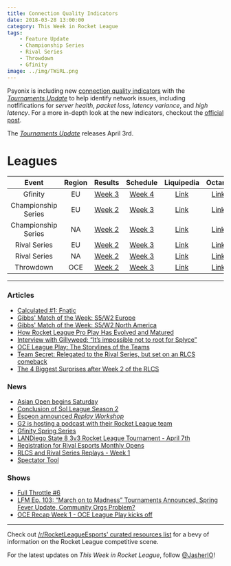 ```yaml
---
title: Connection Quality Indicators
date: 2018-03-28 13:00:00
category: This Week in Rocket League
tags:
    - Feature Update
    - Championship Series
    - Rival Series
    - Throwdown
    - Gfinity
image: ../img/TWiRL.png
---
```


Psyonix is including new [connection quality indicators](https://www.rocketleague.com/news/tournaments-update-connection-quality-indicators/) with the [_Tournaments Update_](https://www.rocketleague.com/news/tournaments-update-coming-april-3/) to help identify network issues, including notfifications for _server health_, _packet loss_, _latency variance_, and _high latency_. For a more in-depth look at the new indicators, checkout the [official post](https://www.rocketleague.com/news/tournaments-update-connection-quality-indicators/).

The [_Tournaments Update_](https://www.rocketleague.com/news/tournaments-update-coming-april-3/) releases April 3rd.

# Leagues

|        Event        | Region |                                                         Results                                                          |                                             Schedule                                              |                                                           Liquipedia                                                           |                               Octane                               |
| :-----------------: | :----: | :----------------------------------------------------------------------------------------------------------------------: | :-----------------------------------------------------------------------------------------------: | :----------------------------------------------------------------------------------------------------------------------------: | :----------------------------------------------------------------: |
|       Gfinity       |   EU   | [Week 3](https://www.reddit.com/r/RocketLeagueEsports/comments/86t374/gfinity_elite_series_season_3_week_3_postmatches/) | [Week 4](https://www.gfinity.net/events/details/elite-series-season-3-rocket-league#competiton-2) |                            [Link](http://liquipedia.net/rocketleague/Gfinity/Elite_Series/Season_3)                            | [Link](https://octane.gg/event/gfinity-elite-series-season-three/) |
| Championship Series |   EU   |  [Week 2](https://www.reddit.com/r/RocketLeagueEsports/comments/8713yf/rlcs_s5_week_2_eu_league_play_live_discussion/)   |                      [Week 3](https://www.rocketleagueesports.com/schedule/)                      |                  [Link](http://liquipedia.net/rocketleague/Rocket_League_Championship_Series/Season_5/Europe)                  |      [Link](https://octane.gg/event/rlcs-season-five-europe/)      |
| Championship Series |   NA   |     [Week 2](https://www.reddit.com/r/RocketLeagueEsports/comments/86uugo/rlcs_s5_week_2_na_league_play_discussion/)     |                      [Week 3](https://www.rocketleagueesports.com/schedule/)                      |              [Link](http://liquipedia.net/rocketleague/Rocket_League_Championship_Series/Season_5/North_America)               |  [Link](https://octane.gg/event/rlcs-season-five-north-america/)   |
|    Rival Series     |   EU   | [Week 2](https://www.reddit.com/r/RocketLeagueEsports/comments/86l3vt/rlrs_s2_week_2_eu_and_na_league_play_discussion/)  |                      [Week 3](https://www.rocketleagueesports.com/schedule/)                      |    [Link](http://liquipedia.net/rocketleague/Rocket_League_Championship_Series/Season_5/Europe/Rocket_League_Rival_Series)     |      [Link](https://octane.gg/event/rlrs-season-five-europe/)      |
|    Rival Series     |   NA   | [Week 2](https://www.reddit.com/r/RocketLeagueEsports/comments/86l3vt/rlrs_s2_week_2_eu_and_na_league_play_discussion/)  |                      [Week 3](https://www.rocketleagueesports.com/schedule/)                      | [Link](http://liquipedia.net/rocketleague/Rocket_League_Championship_Series/Season_5/North_America/Rocket_League_Rival_Series) |  [Link](https://octane.gg/event/rlrs-season-five-north-america/)   |
|      Throwdown      |  OCE   |    [Week 2](https://www.reddit.com/r/RocketLeagueEsports/comments/86y1hg/rlcs_s5_week_2_oce_league_play_discussion/)     |                      [Week 3](https://throwdownesports.com/rlchampionship/)                       |           [Link](http://liquipedia.net/rocketleague/Rocket_League_Championship_Series/Season_5/Oceania/League_Play)            |       [Link](https://octane.gg/event/throwdown-season-five/)       |

---

### Articles

- [Calculated #1: Fnatic](https://www.rocketleagueesports.com/news/calculated--1--fnatic/)
- [Gibbs' Match of the Week: S5/W2 Europe](https://www.rocketleagueesports.com/news/gibbs--match-of-the-week-s5-w2-europe/)
- [Gibbs' Match of the Week: S5/W2 North America](https://www.rocketleagueesports.com/news/gibbs--match-of-the-week--s5---w2---north-america/)
- [How Rocket League Pro Play Has Evolved and Matured](https://www.redbull.com/us-en/how-rocket-league-pro-meta-evolved)
- [Interview with Gillyweed: “It’s impossible not to root for Splyce”](http://rocketeers.gg/interview-with-rlrs-host-gillyweed/)
- [OCE League Play: The Storylines of the Teams](https://throwdownesports.com/oce-league-play-the-stories-of-the-teams/)
- [Team Secret: Relegated to the Rival Series, but set on an RLCS comeback](http://rocketeers.gg/team-secret-rocket-league-interview/)
- [The 4 Biggest Surprises after Week 2 of the RLCS](http://rocketeers.gg/rlcs-season-5-league-surprises-freakii-ghost-chrome-jacob/)

### News

- [Asian Open begins Saturday](https://smash.gg/tournament/pc-ps4-rli-asian-open/details)
- [Conclusion of Sol League Season 2](https://www.reddit.com/r/RocketLeagueEsports/comments/8744t1/sol_league_s2_grand_finals_2500/)
- [Espeon announced _Replay Workshop_](https://twitter.com/EspeonRL/status/978373845492092928)
- [G2 is hosting a podcast with their Rocket League team](https://www.reddit.com/r/RocketLeague/comments/878eto/podcast_with_g2_esports_ceo_and_kronovi_the/)
- [Gfinity Spring Series](https://gfinityesports.com/article/1623)
- [LANDiego State 8 3v3 Rocket League Tournament - April 7th](https://smash.gg/tournament/landiego-state-8-3v3-rocket-league-tournament-byoc/details)
- [Registration for Rival Esports Monthly Opens](https://smash.gg/tournament/rival-the-proving-grounds)
- [RLCS and Rival Series Replays - Week 1](https://www.rocketleagueesports.com/news/rlcs-and-rival-series-replays-for-week-1-/)
- [Spectator Tool](https://www.reddit.com/r/RocketLeagueEsports/comments/86h9zb/tool_to_help_rocket_league_spectators/)

### Shows

- [Full Throttle #6](https://www.twitch.tv/videos/243596628)
- [LFM Ep. 103: “March on to Madness” Tournaments Announced, Spring Fever Update, Community Orgs Problem?](http://www.lfmannfield.com/episodes/2018/3/22/ep-103-lets-win-tournaments-tournaments-announced-spring-fever-update-community-orgs-problem)
- [OCE Recap Week 1 - OCE League Play kicks off](https://www.youtube.com/watch?v=OB87tswM-uY)

---

Check out [/r/RocketLeagueEsports' curated resources list](https://www.reddit.com/r/RocketLeagueEsports/wiki/links) for a bevy of information on the Rocket League competitive scene.

For the latest updates on _This Week in Rocket League_, follow [@JasherIO](https://twitter.com/JasherIO)!
